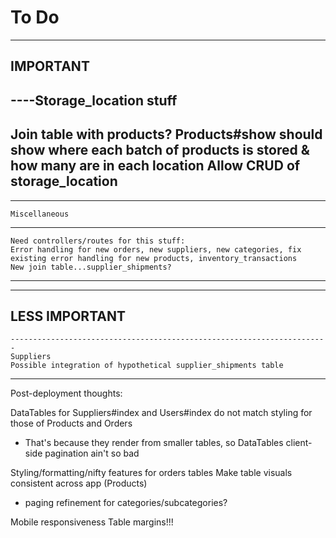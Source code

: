 # To Do
-----------------------------------------------------------------------
IMPORTANT
-----------------------------------------------------------------------

----Storage_location stuff
-----------------------------------------------------------------------
  Join table with products?
  Products#show should show where each batch of products is stored & how many are in each location
  Allow CRUD of storage_location
-----------------------------------------------------------------------
-----------------------------------------------------------------------

    Miscellaneous
-----------------------------------------------------------------------
    Need controllers/routes for this stuff:
    Error handling for new orders, new suppliers, new categories, fix existing error handling for new products, inventory_transactions
    New join table...supplier_shipments?
-----------------------------------------------------------------------
-----------------------------------------------------------------------

LESS IMPORTANT
-----------------------------------------------------------------------
    -----------------------------------------------------------------------
    Suppliers
    Possible integration of hypothetical supplier_shipments table
-----------------------------------------------------------------------


Post-deployment thoughts:

DataTables for Suppliers#index and Users#index do not match styling for those of Products and Orders
  - That's because they render from smaller tables, so DataTables client-side pagination ain't so bad



Styling/formatting/nifty features for orders tables
Make table visuals consistent across app (Products)
  - paging refinement for categories/subcategories?


Mobile responsiveness
Table margins!!!
